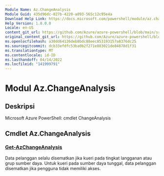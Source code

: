 ```yaml
---
Module Name: Az.ChangeAnalysis
Module Guid: 435d96dc-827b-4220-a093-565c12c95e4a
Download Help Link: https://docs.microsoft.com/powershell/module/az.changeanalysis
Help Version: 1.0.0.0
Locale: en-US
content_git_url: https://github.com/Azure/azure-powershell/blob/main/src/ChangeAnalysis/help/Az.ChangeAnalysis.md
original_content_git_url: https://github.com/Azure/azure-powershell/blob/main/src/ChangeAnalysis/help/Az.ChangeAnalysis.md
ms.openlocfilehash: a30dd64126deb8bdc88eec853193157a8376dc25
ms.sourcegitcommit: dcb33efdfc53ba0b2f271e883021de84878d1f31
ms.translationtype: MT
ms.contentlocale: id-ID
ms.lasthandoff: 04/14/2022
ms.locfileid: "141999791"
---
```

# Modul Az.ChangeAnalysis
## Deskripsi
Microsoft Azure PowerShell: cmdlet ChangeAnalysis

## Cmdlet Az.ChangeAnalysis
### [Get-AzChangeAnalysis](Get-AzChangeAnalysis.md)
Data pelanggan selalu disematkan jika kueri pada tingkat langganan atau grup sumber daya.
Untuk kueri pada sumber daya tunggal, data pelanggan disematkan jika pengguna tidak memiliki akses.

